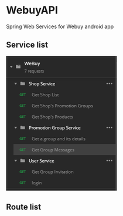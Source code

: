 # WebuyAPI
Spring Web Services for Webuy android app


## Service list
 ![WebService List](apidoc/services.png)

## Route list

